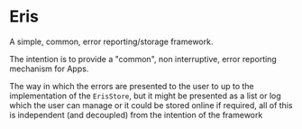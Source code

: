 #  Eris
A simple, common, error reporting/storage framework.

The intention is to provide a "common", non interruptive, error reporting mechanism for Apps.

The way in which the errors are presented to the user to up to the implementation of the `ErisStore`, but it might be presented as a list or log which the user can manage or it could be stored online if required, all of this is independent (and decoupled) from the intention of the framework